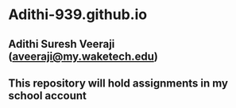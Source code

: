 # Adithi-939.github.io
## Adithi Suresh Veeraji (aveeraji@my.waketech.edu)
## This repository will hold assignments in my school account